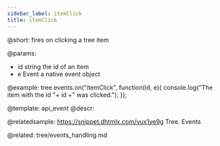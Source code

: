 ```yaml
---
sidebar_label: itemClick
title: itemClick
---          
```


@short:
fires on clicking a tree item

@params:
- id	string		the id of an item
- e		Event		a native event object

@example:
tree.events.on("itemClick", function(id, e){
    console.log("The item with the id "+ id +" was clicked.");
});


@template: api_event
@descr:


@relatedsample: https://snippet.dhtmlx.com/vux1ye9g	Tree. Events

@related: tree/events_handling.md